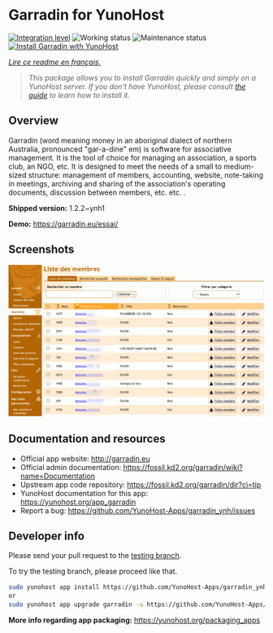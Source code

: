 <!--
N.B.: This README was automatically generated by https://github.com/YunoHost/apps/tree/master/tools/README-generator
It shall NOT be edited by hand.
-->

# Garradin for YunoHost

[![Integration level](https://dash.yunohost.org/integration/garradin.svg)](https://dash.yunohost.org/appci/app/garradin) ![Working status](https://ci-apps.yunohost.org/ci/badges/garradin.status.svg) ![Maintenance status](https://ci-apps.yunohost.org/ci/badges/garradin.maintain.svg)  
[![Install Garradin with YunoHost](https://install-app.yunohost.org/install-with-yunohost.svg)](https://install-app.yunohost.org/?app=garradin)

*[Lire ce readme en français.](./README_fr.md)*

> *This package allows you to install Garradin quickly and simply on a YunoHost server.
If you don't have YunoHost, please consult [the guide](https://yunohost.org/#/install) to learn how to install it.*

## Overview

Garradin (word meaning money in an aboriginal dialect of northern Australia, pronounced "gar-a-dine" em) is software for associative management. It is the tool of choice for managing an association, a sports club, an NGO, etc. It is designed to meet the needs of a small to medium-sized structure: management of members, accounting, website, note-taking in meetings, archiving and sharing of the association's operating documents, discussion between members, etc. etc. . 

**Shipped version:** 1.2.2~ynh1

**Demo:** https://garradin.eu/essai/

## Screenshots

![Screenshot of Garradin](./doc/screenshots/screenshot.png)

## Documentation and resources

* Official app website: <http://garradin.eu>
* Official admin documentation: <https://fossil.kd2.org/garradin/wiki?name=Documentation>
* Upstream app code repository: <https://fossil.kd2.org/garradin/dir?ci=tip>
* YunoHost documentation for this app: <https://yunohost.org/app_garradin>
* Report a bug: <https://github.com/YunoHost-Apps/garradin_ynh/issues>

## Developer info

Please send your pull request to the [testing branch](https://github.com/YunoHost-Apps/garradin_ynh/tree/testing).

To try the testing branch, please proceed like that.

``` bash
sudo yunohost app install https://github.com/YunoHost-Apps/garradin_ynh/tree/testing --debug
or
sudo yunohost app upgrade garradin -u https://github.com/YunoHost-Apps/garradin_ynh/tree/testing --debug
```

**More info regarding app packaging:** <https://yunohost.org/packaging_apps>
